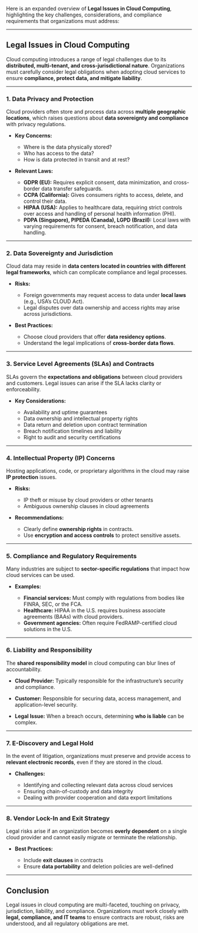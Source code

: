 Here is an expanded overview of **Legal Issues in Cloud Computing**, highlighting the key challenges, considerations, and compliance requirements that organizations must address:

---

## **Legal Issues in Cloud Computing**

Cloud computing introduces a range of legal challenges due to its **distributed, multi-tenant, and cross-jurisdictional nature**. Organizations must carefully consider legal obligations when adopting cloud services to ensure **compliance, protect data, and mitigate liability**.

---

### **1. Data Privacy and Protection**

Cloud providers often store and process data across **multiple geographic locations**, which raises questions about **data sovereignty and compliance** with privacy regulations.

* **Key Concerns:**

  * Where is the data physically stored?
  * Who has access to the data?
  * How is data protected in transit and at rest?

* **Relevant Laws:**

  * **GDPR (EU):** Requires explicit consent, data minimization, and cross-border data transfer safeguards.
  * **CCPA (California):** Gives consumers rights to access, delete, and control their data.
  * **HIPAA (USA):** Applies to healthcare data, requiring strict controls over access and handling of personal health information (PHI).
  * **PDPA (Singapore), PIPEDA (Canada), LGPD (Brazil):** Local laws with varying requirements for consent, breach notification, and data handling.

---

### **2. Data Sovereignty and Jurisdiction**

Cloud data may reside in **data centers located in countries with different legal frameworks**, which can complicate compliance and legal processes.

* **Risks:**

  * Foreign governments may request access to data under **local laws** (e.g., USA’s CLOUD Act).
  * Legal disputes over data ownership and access rights may arise across jurisdictions.

* **Best Practices:**

  * Choose cloud providers that offer **data residency options**.
  * Understand the legal implications of **cross-border data flows**.

---

### **3. Service Level Agreements (SLAs) and Contracts**

SLAs govern the **expectations and obligations** between cloud providers and customers. Legal issues can arise if the SLA lacks clarity or enforceability.

* **Key Considerations:**

  * Availability and uptime guarantees
  * Data ownership and intellectual property rights
  * Data return and deletion upon contract termination
  * Breach notification timelines and liability
  * Right to audit and security certifications

---

### **4. Intellectual Property (IP) Concerns**

Hosting applications, code, or proprietary algorithms in the cloud may raise **IP protection** issues.

* **Risks:**

  * IP theft or misuse by cloud providers or other tenants
  * Ambiguous ownership clauses in cloud agreements

* **Recommendations:**

  * Clearly define **ownership rights** in contracts.
  * Use **encryption and access controls** to protect sensitive assets.

---

### **5. Compliance and Regulatory Requirements**

Many industries are subject to **sector-specific regulations** that impact how cloud services can be used.

* **Examples:**

  * **Financial services:** Must comply with regulations from bodies like FINRA, SEC, or the FCA.
  * **Healthcare:** HIPAA in the U.S. requires business associate agreements (BAAs) with cloud providers.
  * **Government agencies:** Often require FedRAMP-certified cloud solutions in the U.S.

---

### **6. Liability and Responsibility**

The **shared responsibility model** in cloud computing can blur lines of accountability.

* **Cloud Provider:** Typically responsible for the infrastructure’s security and compliance.

* **Customer:** Responsible for securing data, access management, and application-level security.

* **Legal Issue:** When a breach occurs, determining **who is liable** can be complex.

---

### **7. E-Discovery and Legal Hold**

In the event of litigation, organizations must preserve and provide access to **relevant electronic records**, even if they are stored in the cloud.

* **Challenges:**

  * Identifying and collecting relevant data across cloud services
  * Ensuring chain-of-custody and data integrity
  * Dealing with provider cooperation and data export limitations

---

### **8. Vendor Lock-In and Exit Strategy**

Legal risks arise if an organization becomes **overly dependent** on a single cloud provider and cannot easily migrate or terminate the relationship.

* **Best Practices:**

  * Include **exit clauses** in contracts
  * Ensure **data portability** and deletion policies are well-defined

---

## **Conclusion**

Legal issues in cloud computing are multi-faceted, touching on privacy, jurisdiction, liability, and compliance. Organizations must work closely with **legal, compliance, and IT teams** to ensure contracts are robust, risks are understood, and all regulatory obligations are met.
